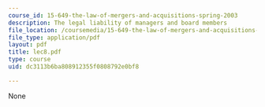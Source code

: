 ```yaml
---
course_id: 15-649-the-law-of-mergers-and-acquisitions-spring-2003
description: The legal liability of managers and board members
file_location: /coursemedia/15-649-the-law-of-mergers-and-acquisitions-spring-2003/dc3113b6ba808912355f0808792e0bf8_lec8.pdf
file_type: application/pdf
layout: pdf
title: lec8.pdf
type: course
uid: dc3113b6ba808912355f0808792e0bf8

---
```

None